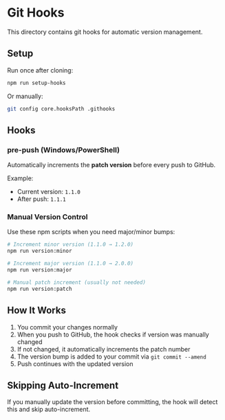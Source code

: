 # Git Hooks

This directory contains git hooks for automatic version management.

## Setup

Run once after cloning:
```bash
npm run setup-hooks
```

Or manually:
```bash
git config core.hooksPath .githooks
```

## Hooks

### pre-push (Windows/PowerShell)
Automatically increments the **patch version** before every push to GitHub.

Example:
- Current version: `1.1.0`
- After push: `1.1.1`

### Manual Version Control

Use these npm scripts when you need major/minor bumps:

```bash
# Increment minor version (1.1.0 → 1.2.0)
npm run version:minor

# Increment major version (1.1.0 → 2.0.0)  
npm run version:major

# Manual patch increment (usually not needed)
npm run version:patch
```

## How It Works

1. You commit your changes normally
2. When you push to GitHub, the hook checks if version was manually changed
3. If not changed, it automatically increments the patch number
4. The version bump is added to your commit via `git commit --amend`
5. Push continues with the updated version

## Skipping Auto-Increment

If you manually update the version before committing, the hook will detect this and skip auto-increment.

